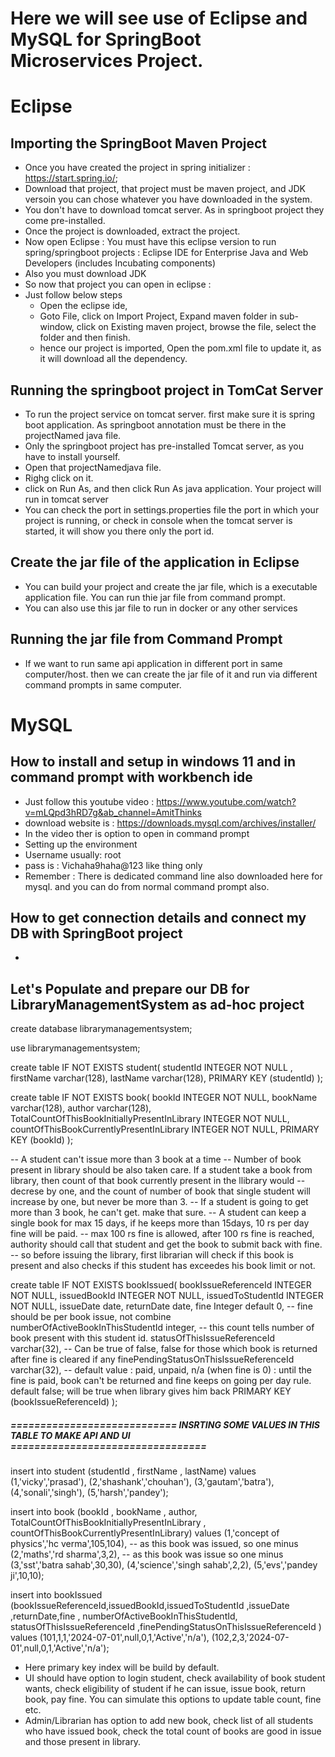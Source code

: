 # Here we will see use of Eclipse and MySQL for SpringBoot Microservices Project.

# Eclipse
## Importing the SpringBoot Maven Project
* Once you have created the project in spring initializer : https://start.spring.io/;
* Download that project, that project must be maven project, and JDK versoin you can chose whatever you have downloaded in the system.
* You don't have to download tomcat server. As in springboot project they come pre-installed.
* Once the project is downloaded, extract the project.
* Now open Eclipse : You must have this eclipse version to run spring/springboot projects : Eclipse IDE for Enterprise Java and Web Developers (includes Incubating components)
* Also you must download JDK
* So now that project you can open in eclipse :
* Just follow below steps
    * Open the eclipse ide,
    * Goto File, click on Import Project, Expand maven folder in sub-window, click on Existing maven project, browse the file, select the folder and then finish.
    * hence our project is imported, Open the pom.xml file to update it, as it will download all the dependency.

## Running the springboot project in TomCat Server
* To run the project service on tomcat server. first make sure it is spring boot application. As springboot annotation must be there in the projectNamed java file.
* Only the springboot project has pre-installed Tomcat server, as you have to install yourself.
* Open that projectNamedjava file.
* Righg click on it.
* click on Run As, and then click Run As java application. Your project will run in tomcat server
* You can check the port in settings.properties file the port in which your project is running, or check in console when the tomcat server is started, it will show you there only the port id.

## Create the jar file of the application in Eclipse
* You can build your project and create the jar file, which is a executable application file. You can run thie jar file from command prompt.
* You can also use this jar file to run in docker or any other services

## Running the jar file from Command Prompt
* If we want to run same api application in different port in same computer/host. then we can create the jar file of it and run via different command prompts in same computer.


# MySQL
## How to install and setup in windows 11 and in command prompt with workbench ide
* Just follow this youtube video : https://www.youtube.com/watch?v=mLQpd3hRD7g&ab_channel=AmitThinks
* download website is : https://downloads.mysql.com/archives/installer/
* In the video ther is option to open in command prompt
* Setting up the environment
* Username usually: root
* pass is : Vichaha9haha@123 like thing only
* Remember : There is dedicated command line also downloaded here for mysql. and you can do from normal command prompt also.

## How to get connection details and connect my DB with SpringBoot project
*

## Let's Populate and prepare our DB for LibraryManagementSystem as ad-hoc project

create database librarymanagementsystem;

use librarymanagementsystem;

create table IF NOT EXISTS student(
	studentId INTEGER NOT NULL ,
    firstName varchar(128),
    lastName varchar(128),
    PRIMARY KEY (studentId)
);

create table IF NOT EXISTS book(
	bookId INTEGER NOT NULL,
    bookName varchar(128),
    author varchar(128),
    TotalCountOfThisBookInitiallyPresentInLibrary INTEGER NOT NULL,
    countOfThisBookCurrentlyPresentInLibrary INTEGER NOT NULL,
    PRIMARY KEY (bookId)
);

-- A student can't issue more than 3 book at a time
-- Number of book present in library should be also taken care. If a student take a book from library, then count of that book currently present in the llibrary would
-- decrese by one, and the count of number of book that single student will increase by one, but never be more than 3. 
-- If a student is going to get more than 3 book, he can't get. make that sure.
-- A student can keep a single book for max 15 days, if he keeps more than 15days, 10 rs per day fine will be paid.
-- max 100 rs fine is allowed, after 100 rs fine is reached, authority should call that student and get the book to submit back with fine.
-- so before issuing the library, first librarian will check if this book is present and also checks if this student has exceedes his book limit or not.

create table IF NOT EXISTS bookIssued(
	bookIssueReferenceId INTEGER NOT NULL,
	issuedBookId INTEGER NOT NULL,
    issuedToStudentId INTEGER NOT NULL,
    issueDate date,
    returnDate date,
    fine Integer default 0,  -- fine should be per book issue, not combine
    numberOfActiveBookInThisStudentId integer,  -- this count tells number of book present with this student id.
    statusOfThisIssueReferenceId varchar(32), -- Can be true of false, false for those which book is returned after fine is cleared if any
    finePendingStatusOnThisIssueReferenceId varchar(32),  -- default value : paid, unpaid, n/a (when fine is 0) : until the fine is paid, book can't be returned and fine keeps on going per day rule. default false; will be true when library gives him back
    PRIMARY KEY (bookIssueReferenceId)
);


#####  ============================ INSRTING SOME VALUES IN THIS TABLE TO MAKE API AND UI =================================
insert into student
(studentId , firstName ,    lastName) 
values
(1,'vicky','prasad'),
(2,'shashank','chouhan'),
(3,'gautam','batra'),
(4,'sonali','singh'),
(5,'harsh','pandey');


insert into book
(bookId , bookName , author, TotalCountOfThisBookInitiallyPresentInLibrary ,     countOfThisBookCurrentlyPresentInLibrary)
values
(1,'concept of physics','hc verma',105,104), -- as this book was issued, so one minus
(2,'maths','rd sharma',3,2), -- as this book was issue so one minus
(3,'sst','batra sahab',30,30),
(4,'science','singh sahab',2,2),
(5,'evs','pandey ji',10,10);

insert into bookIssued
(bookIssueReferenceId,issuedBookId,issuedToStudentId ,issueDate ,returnDate,fine , numberOfActiveBookInThisStudentId,
    statusOfThisIssueReferenceId ,finePendingStatusOnThisIssueReferenceId )
 values
(101,1,1,'2024-07-01',null,0,1,'Active','n/a'),
(102,2,3,'2024-07-01',null,0,1,'Active','n/a');


* Here primary key index will be build by default.
* UI should have option to login student, check availability of book student wants, check eligibility of student if he can issue,  issue book, return book, pay fine. You can simulate this options to update table count, fine etc.
* Admin/Librarian has option to add new book, check list of all students who have issued book, check the total count of books are good in issue and those present in library.










